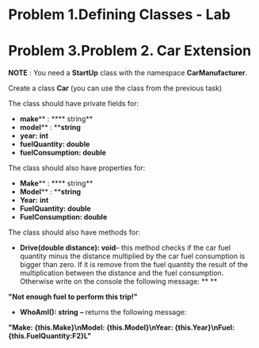 ﻿# Problem 1.Defining Classes - Lab


# Problem 3.Problem 2. Car Extension

**NOTE** : You need a **StartUp** class with the namespace **CarManufacturer**.

Create a class **Car** (you can use the class from the previous task)

The class should have private fields for:

- **make**** : **** string**
- **model**** : ****string**
- **year:**  **int**
- **fuelQuantity: double**
- **fuelConsumption: double**

The class should also have properties for:

- **Make**** : **** string**
- **Model**** : ****string**
- **Year:**  **int**
- **FuelQuantity: double**
- **FuelConsumption: double**

The class should also have methods for:

- **Drive(double distance): void**– this method checks if the car fuel quantity minus the distance multiplied by the car fuel consumption is bigger than zero. If it is remove from the fuel quantity the result of the multiplication between the distance and the fuel consumption. Otherwise write on the console the following message: ** **

**&quot;Not enough fuel to perform this trip!&quot;**

- **WhoAmI(): string**  **–** returns the following message:

**&quot;Make: {this.Make}\nModel: {this.Model}\nYear: {this.Year}\nFuel: {this.FuelQuantity:F2}L&quot;**

